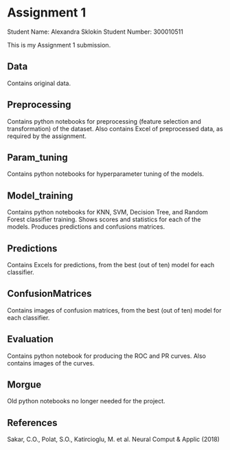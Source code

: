 # Assignment 1

Student Name: Alexandra Sklokin
Student Number: 300010511

This is my Assignment 1 submission.

## Data

Contains original data.

## Preprocessing

Contains python notebooks for preprocessing (feature selection and transformation) of the dataset. Also contains Excel of preprocessed data, as required by the assignment.

## Param_tuning

Contains python notebooks for hyperparameter tuning of the models. 

## Model_training

Contains python notebooks for KNN, SVM, Decision Tree, and Random Forest classifier training. Shows scores and statistics for each of the models. Produces predictions and confusions matrices.

## Predictions

Contains Excels for predictions, from the best (out of ten) model for each classifier.

## ConfusionMatrices

Contains images of confusion matrices, from the best (out of ten) model for each classifier.

## Evaluation

Contains python notebook for producing the ROC and PR curves. Also contains images of the curves. 

## Morgue

Old python notebooks no longer needed for the project.

## References

Sakar, C.O., Polat, S.O., Katircioglu, M. et al. Neural Comput & Applic (2018)